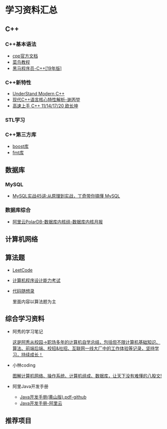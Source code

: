 # 学习资料汇总

## C++

### C++基本语法

* [cpp官方文档](https://en.cppreference.com/w/)
* [菜鸟教程](https://www.runoob.com/cplusplus/cpp-tutorial.html)
* [黑马程序员-C++[19年版]](https://www.bilibili.com/video/BV1et411b73Z)

### C++新特性

* [UnderStand Modern C++](https://modern-cpp.readthedocs.io/zh_CN/latest/index.html)
* [现代C++语言核心特性解析-谢丙堃](https://www.dedao.cn/ebook/detail?id=L5BbmPyQPrjybo2eO1GvAmNJnlYxV0RVRd08XDBK9qZpgkRELd75z4Ma6oDRrqjY)
* [高速上手 C++ 11/14/17/20 欧长坤](https://changkun.de/modern-cpp/zh-cn/00-preface/)

### STL学习

### C++第三方库

* [boost库](https://www.boost.org/)
* [fmt库](https://fmt.dev/9.1.0/)

## 数据库

### MySQL

* [MySQL实战45讲:从原理到实战，丁奇带你搞懂 MySQL](https://time.geekbang.org/column/intro/139?tab=catalog)

### 数据库综合

* [阿里云PolarDB-数据库内核组-数据库内核月报](http://mysql.taobao.org/monthly/)

## 计算机网络

## 算法题

* [LeetCode](https://leetcode.cn/)
* [计算机程序设计能力考试](https://www.patest.cn/)
* [代码随想录](https://www.programmercarl.com/)

    里面内容以算法题为主

## 综合学习资料

* 阿秀的学习笔记

    [这是阿秀从校园->职场多年的计算机自学总结，包括但不限计算机基础知识、算法、前端后端、校招&社招、互联网一线大厂中的工作体验等记录，坚持学习，持续成长！](https://interviewguide.cn/)
* 小林coding

    [图解计算机网络、操作系统、计算机组成、数据库，让天下没有难懂的八股文!](https://xiaolincoding.com/)
* 阿里Java开发手册
  * [Java开发手册(黄山版).pdf-github](https://github.com/alibaba/p3c/blob/master/Java%E5%BC%80%E5%8F%91%E6%89%8B%E5%86%8C(%E9%BB%84%E5%B1%B1%E7%89%88).pdf)
  * [Java开发手册-阿里云](https://developer.aliyun.com/special/tech-java)

## 推荐项目
